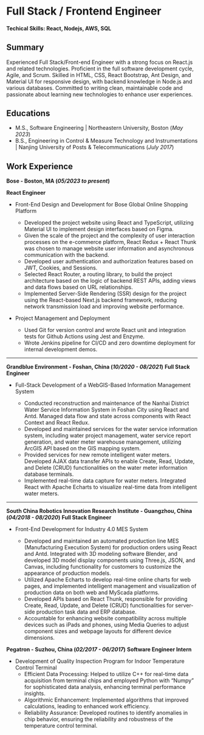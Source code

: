 # Full Stack / Frontend Engineer

#### Techical Skills: React, Nodejs, AWS, SQL

## Summary

Experienced Full Stack/Front-end Engineer with a strong focus on React.js and related technologies. Proficient in the full software development cycle, Agile, and Scrum. Skilled in HTML, CSS, React Bootstrap, Ant Design, and Material UI for responsive design, with backend knowledge in Node.js and various databases. Committed to writing clean, maintainable code and passionate about learning new technologies to enhance user experiences.

## Educations

- M.S., Software Engineering | Northeastern University, Boston (_May 2023_)
- B.S., Engineering in Control & Measure Technology and Instrumentations | Nanjing University of Posts & Telecommunications (_July 2017_)

## Work Experience

**Bose - Boston, MA (_05/2023 to present_)**

**React Engineer**

- Front-End Design and Development for Bose Global Online Shopping Platform

  - Developed the project website using React and TypeScript, utilizing Material UI to implement design interfaces based on Figma.
  - Given the scale of the project and the complexity of user interaction processes on the e-commerce platform, React Redux + React Thunk was chosen to manage website user information and asynchronous communication with the backend.
  - Developed user authentication and authorization features based on JWT, Cookies, and Sessions.
  - Selected React Router, a routing library, to build the project architecture based on the logic of backend REST APIs, adding views and data flows based on URL relationships.
  - Implemented Server-Side Rendering (SSR) design for the project using the React-based Next.js backend framework, reducing network transmission load and improving website performance.

- Project Management and Deployment
  - Used Git for version control and wrote React unit and integration tests for Github Actions using Jest and Enzyme.
  - Wrote Jenkins pipeline for CI/CD and zero downtime deployment for internal development demos.

---

**Grandblue Environment - Foshan, China (_10/2020 - 08/2021_)**
**Full Stack Engineer**

- Full-Stack Development of a WebGIS-Based Information Management System

  - Conducted reconstruction and maintenance of the Nanhai District Water Service Information System in Foshan City using React and Antd. Managed data flow and state across components with React Context and React Redux.
  - Developed and maintained services for the water service information system, including water project management, water service report generation, and water meter warehouse management, utilizing ArcGIS API based on the GIS mapping system.
  - Provided services for new remote intelligent water meters. Developed AJAX data transfer APIs to enable Create, Read, Update, and Delete (CRUD) functionalities on the water meter information database terminals.
  - Implemented real-time data capture for water meters. Integrated React with Apache Echarts to visualize real-time data from intelligent water meters.

---

**South China Robotics Innovation Research Institute - Guangzhou, China (_04/2018 - 08/2020_)**
**Full Stack Engineer**

- Front-End Development for Industry 4.0 MES System

  - Developed and maintained an automated production line MES (Manufacturing Execution System) for production orders using React and Antd. Integrated with 3D modeling software Blender, and developed 3D model display components using Three.js, JSON, and Canvas, including functionality for customers to customize the appearance of production models.
  - Utilized Apache Echarts to develop real-time online charts for web pages, and implemented intelligent management and visualization of production data on both web and MyScada platforms.
  - Developed APIs based on React Thunk, responsible for providing Create, Read, Update, and Delete (CRUD) functionalities for server-side production task data and ERP database.
  - Accountable for enhancing website compatibility across multiple devices such as iPads and phones, using Media Queries to adjust component sizes and webpage layouts for different device dimensions.

**Pegatron - Suzhou, China (_02/2017 - 06/2017_)**
**Software Engineer Intern**

- Development of Quality Inspection Program for Indoor Temperature Control Terminal
  - Efficient Data Processing: Helped to utilize C++ for real-time data acquisition from terminal chips and employed Python with “Numpy” for sophisticated data analysis, enhancing terminal performance insights.
  - Algorithmic Enhancement: Implemented algorithms that improved calculations, leading to enhanced work efficiency.
  - Reliability Assurance: Developed routines to identify anomalies in chip behavior, ensuring the reliability and robustness of the temperature control terminal.
